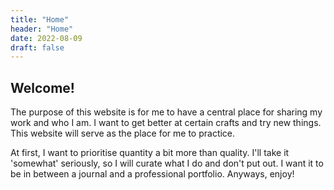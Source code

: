 ```yaml
---
title: "Home"
header: "Home"
date: 2022-08-09
draft: false
---
```


## Welcome!
The purpose of this website is for me to have a central place for sharing my work and who I am. 
I want to get better at certain crafts and try new things. 
This website will serve as the place for me to practice.

At first, I want to prioritise quantity a bit more than quality.
I'll take it 'somewhat' seriously, so I will curate what I do and don't put out.
I want it to be in between a journal and a professional portfolio. 
Anyways, enjoy!
